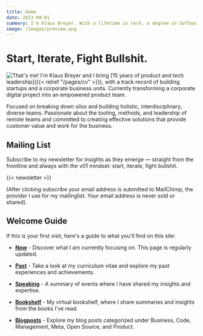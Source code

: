 ```yaml
---
title: Home
date: 2023-09-01
summary: I'm Klaus Breyer. With a lifetime in tech, a degree in Software Engineering, and a passion for innovation, I went from founding my first startup in 2010 to playing key roles as CTO/CTPO in many others.
image: /images/preview.png
---
```


# Start, Iterate, Fight Bullshit.

![That's me!](/images/klaus-breyer-a-landscape.jpg)
I'm Klaus Breyer and I bring [15 years of product and tech leadership]({{< relref "/pages/cv" >}}), with a track record of building startups and a corporate business units. Currently transforming a corporate digital project into an empowered product team.

Focused on breaking down silos and building holistic, interdisciplinary, diverse teams. Passionate about the tooling, methods, and leadership of remote teams and committed to creating effective solutions that provide customer value and work for the business.

## Mailing List

Subscribe to my newsletter for insights as they emerge — straight from the frontline and always with the v01 mindset: start, iterate, fight bullshit.

{{< newsletter >}}

(After clicking subscribe your email address is submitted to MailChimp, the provider I use for my mailinglist. Your email address is never sold or shared).

## Welcome Guide

If this is your first visit, here's a guide to what you'll find on this site:

- **[Now](/pages/now/)** - Discover what I am currently focusing on. This page is regularly updated.

- **[Past](/pages/cv/)** - Take a look at my curriculum vitae and explore my past experiences and achievements.

- **[Speaking](/pages/appearances/)** - A summary of events where I have shared my insights and expertise.

- **[Bookshelf](/categories/bookshelf/)** - My virtual bookshelf, where I share summaries and insights from the books I've read.

- **[Blogposts](/posts/)** - Explore my blog posts categorized under Business, Code, Management, Meta, Open Source, and Product.
